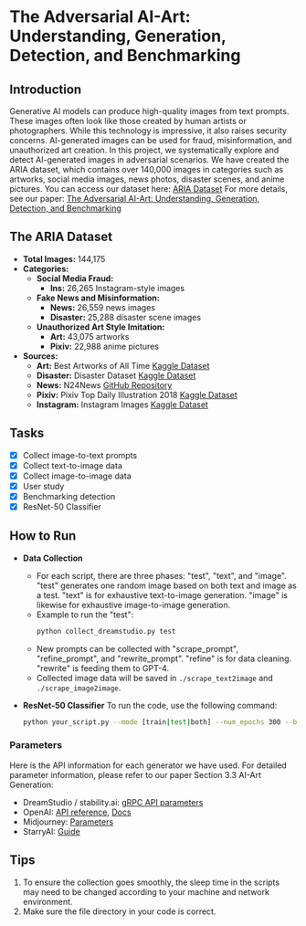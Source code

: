 # The Adversarial AI-Art: Understanding, Generation, Detection, and Benchmarking

## Introduction
Generative AI models can produce high-quality images from text prompts. These images often look like those created by human artists or photographers. While this technology is impressive, it also raises security concerns. AI-generated images can be used for fraud, misinformation, and unauthorized art creation. In this project, we systematically explore and detect AI-generated images in adversarial scenarios. We have created the ARIA dataset, which contains over 140,000 images in categories such as artworks, social media images, news photos, disaster scenes, and anime pictures.
You can access our dataset here: [ARIA Dataset](https://kansas-my.sharepoint.com/:f:/g/personal/y844l178_home_ku_edu/EsbfHWbpRGZIrka8U53CyVEBqxJZA1IwKXRx1pSejuMffA?e=o2f0eD)
For more details, see our paper: [The Adversarial AI-Art: Understanding, Generation, Detection, and Benchmarking](https://arxiv.org/abs/2404.14581)

## The ARIA Dataset
- **Total Images:** 144,175
- **Categories:**
  - **Social Media Fraud:** 
    - **Ins:** 26,265 Instagram-style images
  - **Fake News and Misinformation:** 
    - **News:** 26,559 news images
    - **Disaster:** 25,288 disaster scene images
  - **Unauthorized Art Style Imitation:** 
    - **Art:** 43,075 artworks
    - **Pixiv:** 22,988 anime pictures
- **Sources:**
  - **Art:** Best Artworks of All Time [Kaggle Dataset](https://www.kaggle.com/datasets/ikarus777/best-artworks-of-all-time)
  - **Disaster:** Disaster Dataset [Kaggle Dataset](https://www.kaggle.com/datasets/telperion/diasterdatasetraw)
  - **News:** N24News [GitHub Repository](https://github.com/billywzh717/N24News)
  - **Pixiv:** Pixiv Top Daily Illustration 2018 [Kaggle Dataset](https://www.kaggle.com/datasets/stevenevan99/pixiv-top-daily-illustration-2018)
  - **Instagram:** Instagram Images [Kaggle Dataset](https://www.kaggle.com/datasets/shmalex/instagram-images)

## Tasks
- [x] Collect image-to-text prompts
- [x] Collect text-to-image data
- [x] Collect image-to-image data
- [x] User study
- [x] Benchmarking detection
- [x] ResNet-50 Classifier

## How to Run

- **Data Collection**
    - For each script, there are three phases: "test", "text", and "image". "test" generates one random image based on both text and image as a test. "text" is for exhaustive text-to-image generation. "image" is likewise for exhaustive image-to-image generation.
    - Example to run the "test": 
      ```bash
      python collect_dreamstudio.py test
      ```
    - New prompts can be collected with "scrape_prompt", "refine_prompt", and "rewrite_prompt". "refine" is for data cleaning. "rewrite" is feeding them to GPT-4.
    - Collected image data will be saved in `./scrape_text2image` and `./scrape_image2image`.

- **ResNet-50 Classifier**
    To run the code, use the following command:
    ```bash
    python your_script.py --mode [train|test|both] --num_epochs 300 --batch_size 64 --learning_rate 0.005 --early_stopping_patience 5
    ```
### Parameters
Here is the API information for each generator we have used. For detailed parameter information, please refer to our paper Section 3.3 AI-Art Generation:
- DreamStudio / stability.ai: [gRPC API parameters](https://platform.stability.ai/docs/features/api-parameters)
- OpenAI: [API reference](https://platform.openai.com/docs/api-reference/images), [Docs](https://platform.openai.com/docs/guides/images)
- Midjourney: [Parameters](https://docs.midjourney.com/docs/parameter-list)
- StarryAI: [Guide](https://starryai.readme.io/reference/getting-started-with-your-api)

## Tips
1. To ensure the collection goes smoothly, the sleep time in the scripts may need to be changed according to your machine and network environment.
2. Make sure the file directory in your code is correct.
